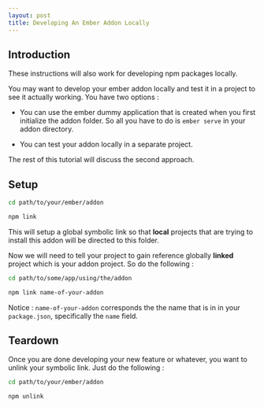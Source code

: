```yaml
---
layout: post
title: Developing An Ember Addon Locally
---
```


## Introduction

These instructions will also work for developing npm packages locally.

You may want to develop your ember addon locally and test it in a project to see it actually working. You have two options :

- You can use the ember dummy application that is created when you first initialize the addon folder. So all you have to do is `ember serve` in your addon directory.

- You can test your addon locally in a separate project.

The rest of this tutorial will discuss the second approach.

## Setup

```bash
cd path/to/your/ember/addon

npm link
```

This will setup a global symbolic link so that **local** projects that are trying to install this addon will be directed to this folder.

Now we will need to tell your project to gain reference globally **linked** project which is your addon project. So do the following :

```bash
cd path/to/some/app/using/the/addon

npm link name-of-your-addon
```

Notice : `name-of-your-addon` corresponds the the name that is in in your `package.json`, specifically the `name` field.

## Teardown

Once you are done developing your new feature or whatever, you want to unlink your symbolic link. Just do the following :

```bash
cd path/to/your/ember/addon

npm unlink
```
